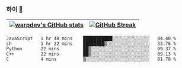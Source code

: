 
### 하이 👋
[![warpdev's GitHub stats](https://github-readme-stats.vercel.app/api?username=warpdev&show_icons=true&theme=vue-dark)](#) |[![GitHub Streak](https://github-readme-streak-stats.herokuapp.com/?user=warpdev&theme=dark)](#)
--- | --- |
<!--START_SECTION:waka-->
```text
JavaScript   1 hr 48 mins    ███████████░░░░░░░░░░░░░░   44.40 % 
sh           1 hr 22 mins    ████████▒░░░░░░░░░░░░░░░░   33.76 % 
Python       22 mins         ██▒░░░░░░░░░░░░░░░░░░░░░░   09.37 % 
C++          22 mins         ██▒░░░░░░░░░░░░░░░░░░░░░░   09.13 % 
C            4 mins          ▒░░░░░░░░░░░░░░░░░░░░░░░░   01.78 % 
```
<!--END_SECTION:waka-->

<!--
**warpdev/warpdev** is a ✨ _special_ ✨ repository because its `README.md` (this file) appears on your GitHub profile.

Here are some ideas to get you started:

- 🔭 I’m currently working on ...
- 🌱 I’m currently learning ...
- 👯 I’m looking to collaborate on ...
- 🤔 I’m looking for help with ...
- 💬 Ask me about ...
- 📫 How to reach me: ...
- 😄 Pronouns: ...
- ⚡ Fun fact: ...
-->
